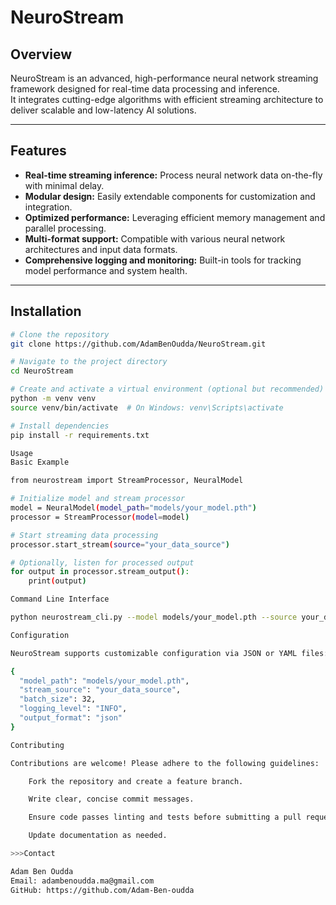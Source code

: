 # NeuroStream


## Overview

NeuroStream is an advanced, high-performance neural network streaming framework designed for real-time data processing and inference.  
It integrates cutting-edge algorithms with efficient streaming architecture to deliver scalable and low-latency AI solutions.

---

## Features

- **Real-time streaming inference:** Process neural network data on-the-fly with minimal delay.
- **Modular design:** Easily extendable components for customization and integration.
- **Optimized performance:** Leveraging efficient memory management and parallel processing.
- **Multi-format support:** Compatible with various neural network architectures and input data formats.
- **Comprehensive logging and monitoring:** Built-in tools for tracking model performance and system health.

---

## Installation

```bash
# Clone the repository
git clone https://github.com/AdamBenOudda/NeuroStream.git

# Navigate to the project directory
cd NeuroStream

# Create and activate a virtual environment (optional but recommended)
python -m venv venv
source venv/bin/activate  # On Windows: venv\Scripts\activate

# Install dependencies
pip install -r requirements.txt

Usage
Basic Example

from neurostream import StreamProcessor, NeuralModel

# Initialize model and stream processor
model = NeuralModel(model_path="models/your_model.pth")
processor = StreamProcessor(model=model)

# Start streaming data processing
processor.start_stream(source="your_data_source")

# Optionally, listen for processed output
for output in processor.stream_output():
    print(output)

Command Line Interface

python neurostream_cli.py --model models/your_model.pth --source your_data_source

Configuration

NeuroStream supports customizable configuration via JSON or YAML files:

{
  "model_path": "models/your_model.pth",
  "stream_source": "your_data_source",
  "batch_size": 32,
  "logging_level": "INFO",
  "output_format": "json"
}

Contributing

Contributions are welcome! Please adhere to the following guidelines:

    Fork the repository and create a feature branch.

    Write clear, concise commit messages.

    Ensure code passes linting and tests before submitting a pull request.

    Update documentation as needed.

>>>Contact

Adam Ben Oudda
Email: adambenoudda.ma@gmail.com
GitHub: https://github.com/Adam-Ben-oudda
